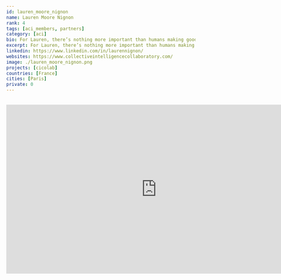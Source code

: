```yaml
---
id: lauren_moore_nignon
name: Lauren Moore Nignon
rank: 4
tags: [aci_members, partners]
category: [aci]
bio: For Lauren, there’s nothing more important than humans making good decisions together, in other words “collective intelligence”. It terrifies her that we’re not even close to figuring this out – anywhere. Throughout history, salons have played a major role in bringing key people together to ignite social movements. In many cases, it’s been women doing the organizing behind the scenes. At a conference in San Francisco, Lauren met Betsey Burrows, whose monthly gatherings were the hidden force that produced collective intelligence giants like Vint Cerf and Doug Engelbart. Like Betsey, Lauren has a long history of bringing together random, brilliant people. Now, she does this virtually, with CICOLAB. All around her, Lauren sees her male colleagues developing top-down, tech-heavy solutions. She thinks collective intelligence is strongest when it springs up from the grass roots. So she focuses on developing simple, human ways for people and groups to express themselves and find each other, creating the conditions for deep innovation to emerge.
excerpt: For Lauren, there’s nothing more important than humans making good decisions together.
linkedin: https://www.linkedin.com/in/laurennignon/
websites: https://www.collectiveintelligencecollaboratory.com/
image: ./lauren_moore_nignon.png
projects: [cicolab]
countries: [France]
cities: [Paris]
private: 0
---
```


<BR>

<iframe src="https://player.vimeo.com/video/436772232" width="800" height="450" frameborder="0" allow="autoplay; fullscreen" allowfullscreen></iframe>

<BR>
